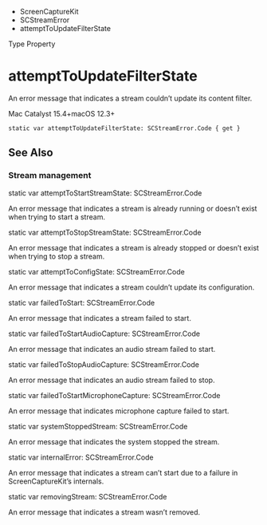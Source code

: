 

- ScreenCaptureKit
- SCStreamError
-  attemptToUpdateFilterState 

Type Property

# attemptToUpdateFilterState

An error message that indicates a stream couldn’t update its content filter.

Mac Catalyst 15.4+macOS 12.3+

``` source
static var attemptToUpdateFilterState: SCStreamError.Code { get }
```

## See Also

### Stream management

static var attemptToStartStreamState: SCStreamError.Code

An error message that indicates a stream is already running or doesn’t exist when trying to start a stream.

static var attemptToStopStreamState: SCStreamError.Code

An error message that indicates a stream is already stopped or doesn’t exist when trying to stop a stream.

static var attemptToConfigState: SCStreamError.Code

An error message that indicates a stream couldn’t update its configuration.

static var failedToStart: SCStreamError.Code

An error message that indicates a stream failed to start.

static var failedToStartAudioCapture: SCStreamError.Code

An error message that indicates an audio stream failed to start.

static var failedToStopAudioCapture: SCStreamError.Code

An error message that indicates an audio stream failed to stop.

static var failedToStartMicrophoneCapture: SCStreamError.Code

An error message that indicates microphone capture failed to start.

static var systemStoppedStream: SCStreamError.Code

An error message that indicates the system stopped the stream.

static var internalError: SCStreamError.Code

An error message that indicates a stream can’t start due to a failure in ScreenCaptureKit’s internals.

static var removingStream: SCStreamError.Code

An error message that indicates a stream wasn’t removed.

